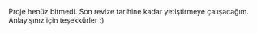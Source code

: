 Proje henüz bitmedi. Son revize tarihine kadar yetiştirmeye çalışacağım. Anlayışınız için teşekkürler  :)